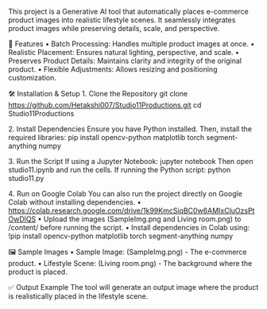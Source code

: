 
This project is a Generative AI tool that automatically places e-commerce product images into realistic lifestyle scenes. It seamlessly integrates product images while preserving details, scale, and perspective.

📌 Features
•	Batch Processing: Handles multiple product images at once.
•	Realistic Placement: Ensures natural lighting, perspective, and scale.
•	Preserves Product Details: Maintains clarity and integrity of the original product.
•	Flexible Adjustments: Allows resizing and positioning customization.

🛠️ Installation & Setup
1️. Clone the Repository
git clone https://github.com/Hetakshi007/Studio11Productions.git
cd Studio11Productions

2️. Install Dependencies
Ensure you have Python installed. Then, install the required libraries:
pip install opencv-python matplotlib torch segment-anything numpy

3️. Run the Script
If using a Jupyter Notebook:
jupyter notebook
Then open studio11.ipynb and run the cells.
If running the Python script:
python studio11.py

4️. Run on Google Colab
You can also run the project directly on Google Colab without installing dependencies.
•	https://colab.research.google.com/drive/1k99KmcSiqBC0w6AMIxCluOzsPtOwDlQS 
•	Upload the images (SampleImg.png and Living room.png) to /content/ before running the script.
•	Install dependencies in Colab using:
!pip install opencv-python matplotlib torch segment-anything numpy

🖼️ Sample Images
•	Sample Image: (SampleImg.png) - The e-commerce product.
•	Lifestyle Scene: (Living room.png) - The background where the product is placed.

✅ Output Example
The tool will generate an output image where the product is realistically placed in the lifestyle scene.

